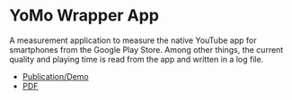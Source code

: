 # YoMo Wrapper App
A measurement application to measure the native YouTube app for smartphones from the Google Play Store. Among other things, the current quality and playing time is read from the app and written in a log file.

* [Publication/Demo](https://www.bibsonomy.org/bibtex/28c37b15dc76f4351ea60e98e76bdacbc/uniwue_info3)
* [PDF](https://www.dropbox.com/s/sfvj3y5jmj8f4ks/DemoWrapperApp%20v1.0.pdf?dl=1)
